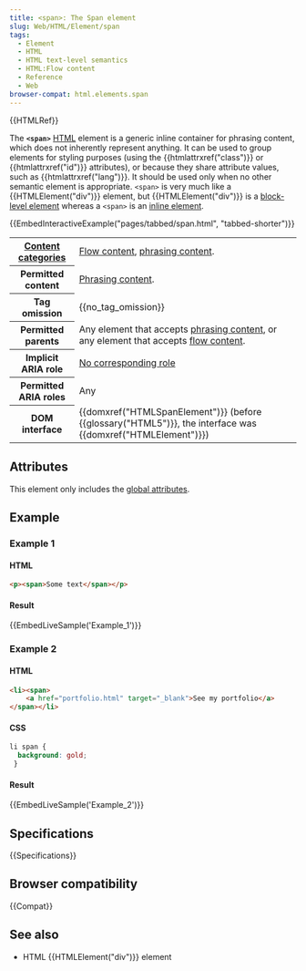 ```yaml
---
title: <span>: The Span element
slug: Web/HTML/Element/span
tags:
  - Element
  - HTML
  - HTML text-level semantics
  - HTML:Flow content
  - Reference
  - Web
browser-compat: html.elements.span
---
```


{{HTMLRef}}

The **`<span>`** [HTML](/en-US/docs/Web/HTML) element is a generic inline container for phrasing content, which does not inherently represent anything. It can be used to group elements for styling purposes (using the {{htmlattrxref("class")}} or {{htmlattrxref("id")}} attributes), or because they share attribute values, such as {{htmlattrxref("lang")}}. It should be used only when no other semantic element is appropriate. `<span>` is very much like a {{HTMLElement("div")}} element, but {{HTMLElement("div")}} is a [block-level element](/en-US/docs/Web/HTML/Block-level_elements) whereas a `<span>` is an [inline element](/en-US/docs/Web/HTML/Inline_elements).

{{EmbedInteractiveExample("pages/tabbed/span.html", "tabbed-shorter")}}

<table class="properties">
  <tbody>
    <tr>
      <th scope="row">
        <a href="/en-US/docs/Web/Guide/HTML/Content_categories"
          >Content categories</a
        >
      </th>
      <td>
        <a href="/en-US/docs/Web/Guide/HTML/Content_categories#flow_content"
          >Flow content</a
        >,
        <a href="/en-US/docs/Web/Guide/HTML/Content_categories#phrasing_content"
          >phrasing content</a
        >.
      </td>
    </tr>
    <tr>
      <th scope="row">Permitted content</th>
      <td>
        <a href="/en-US/docs/Web/Guide/HTML/Content_categories#phrasing_content"
          >Phrasing content</a
        >.
      </td>
    </tr>
    <tr>
      <th scope="row">Tag omission</th>
      <td>{{no_tag_omission}}</td>
    </tr>
    <tr>
      <th scope="row">Permitted parents</th>
      <td>
        Any element that accepts
        <a href="/en-US/docs/Web/Guide/HTML/Content_categories#phrasing_content"
          >phrasing content</a
        >, or any element that accepts
        <a href="/en-US/docs/Web/Guide/HTML/Content_categories#flow_content"
          >flow content</a
        >.
      </td>
    </tr>
    <tr>
      <th scope="row">Implicit ARIA role</th>
      <td>
        <a href="https://www.w3.org/TR/html-aria/#dfn-no-corresponding-role"
          >No corresponding role</a
        >
      </td>
    </tr>
    <tr>
      <th scope="row">Permitted ARIA roles</th>
      <td>Any</td>
    </tr>
    <tr>
      <th scope="row">DOM interface</th>
      <td>
        {{domxref("HTMLSpanElement")}} (before
        {{glossary("HTML5")}}, the interface was
        {{domxref("HTMLElement")}})
      </td>
    </tr>
  </tbody>
</table>

## Attributes

This element only includes the [global attributes](/en-US/docs/Web/HTML/Global_attributes).

## Example

### Example 1

#### HTML

```html
<p><span>Some text</span></p>
```

#### Result

{{EmbedLiveSample('Example_1')}}

### Example 2

#### HTML

```html
<li><span>
    <a href="portfolio.html" target="_blank">See my portfolio</a>
</span></li>
```

#### CSS

```css
li span {
  background: gold;
 }
```

#### Result

{{EmbedLiveSample('Example_2')}}

## Specifications

{{Specifications}}

## Browser compatibility

{{Compat}}

## See also

- HTML {{HTMLElement("div")}} element
